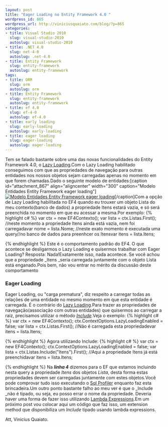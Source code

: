```yaml
--- 
layout: post
title: "Eager Loading no Entity Framework 4.0 "
wordpress_id: 865
wordpress_url: http://viniciusquaiato.com/blog/?p=865
categories: 
- title: Visual Studio 2010
  slug: visual-studio-2010
  autoslug: visual-studio-2010
- title: .NET 4.0
  slug: net-4-0
  autoslug: .net-4.0
- title: Entity Framework
  slug: entity-framework
  autoslug: entity-framework
tags: 
- title: ORM
  slug: orm
  autoslug: orm
- title: Entity Framework
  slug: entity-framework
  autoslug: entity-framework
- title: ef 4.0
  slug: ef-4-0
  autoslug: ef-4.0
- title: early loading
  slug: early-loading
  autoslug: early-loading
- title: eager loading
  slug: eager-loading
  autoslug: eager-loading
---
```

Tem se falado bastante sobre uma das novas funcionalidades do Entity Framework 4.0, o [Lazy Loading](http://viniciusquaiato.com/blog/lazy-loading-no-entity-framework-4-0/).Com o Lazy Loading habilitado conseguimos com que as propriedades de navegação para outras entidades nos nossos objetos sejam carregadas apenas no momento em que forem chamadas.Dado o seguinte modelo de entidades:[caption id="attachment_867" align="aligncenter" width="300" caption="Modelo Entidades Entity Framework eager loading"][![Modelo Entidades Entity Framework eager loading](http://viniciusquaiato.com/blog/wp-content/uploads/2010/04/modelo-300x211.jpg "Modelo Entidades Entity Framework eager loading")](http://viniciusquaiato.com/blog/wp-content/uploads/2010/04/modelo.jpg)[/caption]Com a opção de Lazy Loading habilitada no EF4 quando eu trouxer um objeto Lista do meu contexto(banco de dados) a propriedade Itens estará vazia, e só será preenchida no momento em que eu acessar a mesma.Por exemplo:
{% highlight c# %}
var ctx = new EF4Contexto();
var lista = ctx.Listas.First();
    //neste momento a propriedade Itens ainda está vazia, nem foi carregadavar nome = lista.Nome;
    //neste exato momento é executada uma query//no banco de dados para preenhcer os Itensvar itens = lista.Itens;
    
{% endhighlight %}
Este é o comportamento padrão do EF4. O que acontece se desligarmos o Lazy Loading e quisermos trabalhar com Eager Loading? Resposta: Nada!Exatamente isso, nada acontece. Se você achou que a propriedade _Itens _seria carregada juntamente com o objeto Lista está enganado.Pois bem, não vou entrar no mérito da discussão deste comportamento

### Eager Loading
Eager Loading, ou "carga prematura", diz respeito a carregar todas as relações de uma entidade no mesmo momento em que esta entidade é carregada. É o contrário do [Lazy Loading](http://viniciusquaiato.com/blog/lazy-loading-no-entity-framework-4-0/).Para trazer as propriedades de navegação(associação com outras entidades) que quisermos ao carregar a raiz, precisamos utilizar o método _[Include](http://msdn.microsoft.com/en-us/library/bb738708.aspx)_.Veja o exemplo:
{% highlight c# %}
var ctx = new EF4Contexto();
    ctx.ContextOptions.LazyLoadingEnabled = false;
var lista = ctx.Listas.First();
    //Não é carregada esta propriedadevar itens = lista.Itens;
    
{% endhighlight %}
 Agora utilizando Include:
{% highlight c# %}
var ctx = new EF4Contexto();
    ctx.ContextOptions.LazyLoadingEnabled = false;
var lista = ctx.Listas.Include("Itens").First();
    //Aqui a propriedade Itens já está preenchidavar itens = lista.Itens;
    
{% endhighlight %}
 Na _**linha 4**_ dizemos para o EF que estamos incluindo nesta query a propriedade _Itens_ dos objetos _Lista_, desta forma estas propriedades devem ser carregadas juntamente com estes objetos.Você pode comprovar tudo isso executando o [Sql Profiler](http://msdn.microsoft.com/pt-br/library/cc580638.aspx) enquanto faz esta brincadeira.Um outro ponto bastante falho ao meu ver é que o _Include _não é tipado, ou seja, eu posso errar o nome da propriedade. Deveria haver uma forma de fazer isso utilizando [Lambda Expressions](http://msdn.microsoft.com/en-us/library/bb397687.aspx).Em um próximo post vou colocar aqui um código que faz isso, um extension method que disponibiliza um _Include_ tipado usando lambda expressions.

Att,
Vinicius Quaiato.
